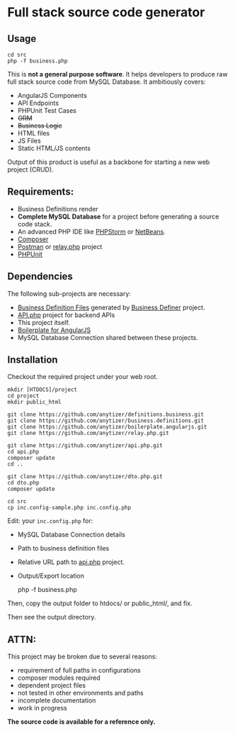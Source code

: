 # Full stack source code generator


## Usage

    cd src
    php -f business.php

This is **not a general purpose software**. It helps developers to produce raw full stack source code from MySQL Database. It ambitiously covers:
 - AngularJS Components
 - API Endpoints
 - PHPUnit Test Cases
 - ~~ORM~~
 - ~~Business Logic~~
 - HTML files
 - JS Files
 - Static HTML/JS contents

Output of this product is useful as a backbone for starting a new web project (CRUD).


## Requirements:

* Business Definitions render
* __Complete MySQL Database__ for a project before generating a source code stack.
* An advanced PHP IDE like [PHPStorm](https://www.jetbrains.com/?from=anytizer) or [NetBeans](https://netbeans.org/).
* [Composer](https://getcomposer.org/)
* [Postman](https://www.getpostman.com/) or [relay.php](https://github.com/anytizer/relay.php) project
* [PHPUnit](https://phpunit.de/)


## Dependencies

The following sub-projects are necessary:

 * [Business Definition Files](https://github.com/anytizer/business.definitions) generated by [Business Definer](https://github.com/anytizer/definitions.business) project.
 * [API.php](https://github.com/anytizer/api.php) project for backend APIs
 * This project itself.
 * [Boilerplate for AngularJS](https://github.com/anytizer/boilerplate.angularjs)
 * MySQL Database Connection shared between these projects.


## Installation

Checkout the required project under your web root.

    mkdir [HTDOCS]/project
    cd project
    mkdir public_html
    
    git clone https://github.com/anytizer/definitions.business.git
    git clone https://github.com/anytizer/business.definitions.git
    git clone https://github.com/anytizer/boilerplate.angularjs.git
    git clone https://github.com/anytizer/relay.php.git
    
    git clone https://github.com/anytizer/api.php.git
    cd api.php
    composer update
    cd ..

    git clone https://github.com/anytizer/dto.php.git
    cd dto.php
    composer update

    cd src
    cp inc.config-sample.php inc.config.php


Edit: your `inc.config.php` for:

* MySQL Database Connection details
* Path to business definition files
* Relative URL path to [api.php](https://github.com/anytizer/api.php) project.
* Output/Export location


    php -f business.php

Then, copy the output folder to htdocs/ or public_html/, and fix.

Then see the output directory.


## ATTN:

This project may be broken due to several reasons:
 - requirement of full paths in configurations
 - composer modules required
 - dependent project files
 - not tested in other environments and paths
 - incomplete documentation
 - work in progress

**The source code is available for a reference only.**

